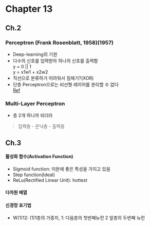 # Chapter 13
## Ch.2
### Perceptron (Frank Rosenblatt, 1958)(1957)
* Deep-learning의 기원
* 다수의 신호를 입력받아 하나의 신호를 출력함
<br> y = 0 || 1
<br> y = x1w1 + x2w2
* 직선으로 분류하기 어려워서 침체기?(XOR)
* 단층 Perceptron으로는 비선형 레이어를 분리할 수 없다
<br> [Ref](https://sacko.tistory.com/10)

### Multi-Layer Perceptron
* 층 2개 하니까 되더라
> 입력층 - 은닉층 - 출력층
## Ch.3
#### 활성화 함수(Activation Function)
* Sigmoid function: 미분에 좋은 특성을 가지고 있음
* Step function(Ideal)
* ReLu(Rectified Linear Unit): hottest

#### 다차원 배열
#### 신경망 표기법
* W(1)12: (1)1층의 가중치, 1: 다음층의 첫번째뉴런 2 앞층의 두번째 뉴런
